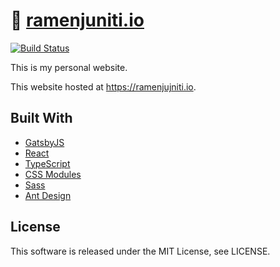 # 🍜 [ramenjuniti.io](https://ramenjuniti.io)

[![Build Status](https://travis-ci.org/ramenjuniti/ramenjuniti.io.svg?branch=master)](https://travis-ci.org/ramenjuniti/ramenjuniti.io)

This is my personal website.

This website hosted at https://ramenjujniti.io.

## Built With

- [GatsbyJS](https://www.gatsbyjs.org/)
- [React](https://reactjs.org/)
- [TypeScript](https://www.typescriptlang.org/)
- [CSS Modules](https://github.com/css-modules/css-modules)
- [Sass](https://sass-lang.com/)
- [Ant Design](https://ant.design/)

## License

This software is released under the MIT License, see LICENSE.
